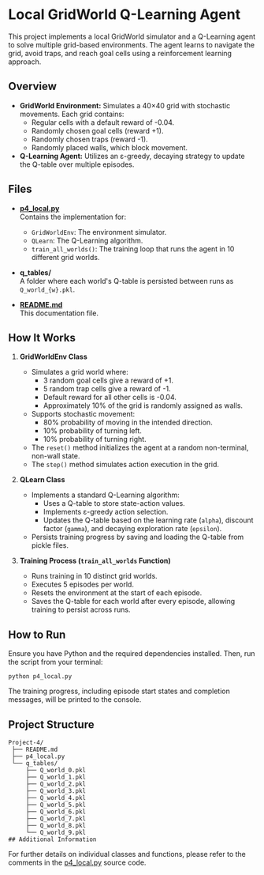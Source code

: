 # Local GridWorld Q-Learning Agent

This project implements a local GridWorld simulator and a Q-Learning agent to solve multiple grid-based environments. The agent learns to navigate the grid, avoid traps, and reach goal cells using a reinforcement learning approach.

## Overview

- **GridWorld Environment:** Simulates a 40×40 grid with stochastic movements. Each grid contains:
  - Regular cells with a default reward of -0.04.
  - Randomly chosen goal cells (reward +1).
  - Randomly chosen traps (reward -1).
  - Randomly placed walls, which block movement.
- **Q-Learning Agent:** Utilizes an ε-greedy, decaying strategy to update the Q-table over multiple episodes.

## Files

- **[p4_local.py](/Project-4/p4_local.py)**  
  Contains the implementation for:
  - `GridWorldEnv`: The environment simulator.
  - `QLearn`: The Q-Learning algorithm.
  - `train_all_worlds()`: The training loop that runs the agent in 10 different grid worlds.

- **q_tables/**  
  A folder where each world's Q-table is persisted between runs as `Q_world_{w}.pkl`.

- **[README.md](/Project-4/README.md)**  
  This documentation file.

## How It Works

1. **GridWorldEnv Class**  
   - Simulates a grid world where:
     - 3 random goal cells give a reward of +1.
     - 5 random trap cells give a reward of -1.
     - Default reward for all other cells is -0.04.
     - Approximately 10% of the grid is randomly assigned as walls.
   - Supports stochastic movement:
     - 80% probability of moving in the intended direction.
     - 10% probability of turning left.
     - 10% probability of turning right.
   - The `reset()` method initializes the agent at a random non-terminal, non-wall state.
   - The `step()` method simulates action execution in the grid.

2. **QLearn Class**  
   - Implements a standard Q-Learning algorithm:
     - Uses a Q-table to store state-action values.
     - Implements ε-greedy action selection.
     - Updates the Q-table based on the learning rate (`alpha`), discount factor (`gamma`), and decaying exploration rate (`epsilon`).
   - Persists training progress by saving and loading the Q-table from pickle files.

3. **Training Process (`train_all_worlds` Function)**  
   - Runs training in 10 distinct grid worlds.
   - Executes 5 episodes per world.
   - Resets the environment at the start of each episode.
   - Saves the Q-table for each world after every episode, allowing training to persist across runs.

## How to Run

Ensure you have Python and the required dependencies installed. Then, run the script from your terminal:

```shell
python p4_local.py
```

The training progress, including episode start states and completion messages, will be printed to the console.

## Project Structure

```plaintext
Project-4/
 ├── README.md
 ├── p4_local.py
 └── q_tables/
     ├── Q_world_0.pkl
     ├── Q_world_1.pkl
     ├── Q_world_2.pkl
     ├── Q_world_3.pkl
     ├── Q_world_4.pkl
     ├── Q_world_5.pkl
     ├── Q_world_6.pkl
     ├── Q_world_7.pkl
     ├── Q_world_8.pkl
     └── Q_world_9.pkl
## Additional Information
```

For further details on individual classes and functions, please refer to the comments in the [p4_local.py](/Project-4/p4_local.py) source code.
